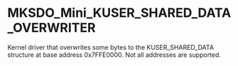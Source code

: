 # MKSDO_Mini_KUSER_SHARED_DATA_OVERWRITER
Kernel driver that overwrites some bytes to the KUSER_SHARED_DATA structure at base address 0x7FFE0000. Not all addresses are supported.
